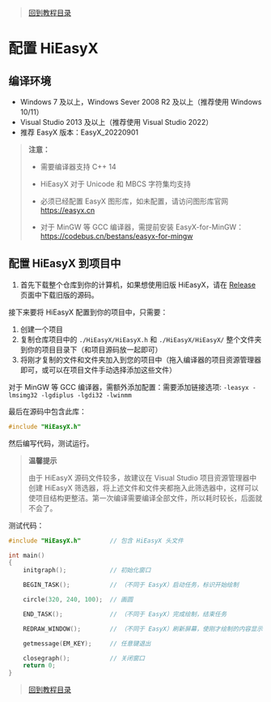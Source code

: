 > [回到教程目录](./index.md)

# 配置 HiEasyX

## 编译环境

* Windows 7 及以上，Windows Sever 2008 R2 及以上（推荐使用 Windows 10/11）
* Visual Studio 2013 及以上（推荐使用 Visual Studio 2022）
* 推荐 EasyX 版本：EasyX_20220901

> **注意：**
>
> * 需要编译器支持 C++ 14
> 
> * HiEasyX 对于 Unicode 和 MBCS 字符集均支持
> 
> * 必须已经配置 EasyX 图形库，如未配置，请访问图形库官网 https://easyx.cn
>
> * 对于 MinGW 等 GCC 编译器，需提前安装 EasyX-for-MinGW：https://codebus.cn/bestans/easyx-for-mingw

## 配置 HiEasyX 到项目中

1. 首先下载整个仓库到你的计算机，如果想使用旧版 HiEasyX，请在 [Release](https://github.com/zouhuidong/HiEasyX/releases) 页面中下载旧版的源码。

接下来要将 HiEasyX 配置到你的项目中，只需要：

1. 创建一个项目
2. 复制仓库项目中的 `./HiEasyX/HiEasyX.h` 和 `./HiEasyX/HiEasyX/` 整个文件夹到你的项目目录下（和项目源码放一起即可）
3. 将刚才复制的文件和文件夹加入到您的项目中（拖入编译器的项目资源管理器即可，或可以在项目文件手动选择添加这些文件）

对于 MinGW 等 GCC 编译器，需额外添加配置：需要添加链接选项: `-leasyx -lmsimg32 -lgdiplus -lgdi32 -lwinmm`

最后在源码中包含此库：

```cpp
#include "HiEasyX.h"
```

然后编写代码，测试运行。

> **温馨提示**
> 
> 由于 HiEasyX 源码文件较多，故建议在 Visual Studio 项目资源管理器中创建 HiEasyX 筛选器，将上述文件和文件夹都拖入此筛选器中，这样可以使项目结构更整洁。第一次编译需要编译全部文件，所以耗时较长，后面就不会了。

测试代码：

```cpp
#include "HiEasyX.h"		// 包含 HiEasyX 头文件

int main()
{
	initgraph();			// 初始化窗口

	BEGIN_TASK();			// （不同于 EasyX）启动任务，标识开始绘制

	circle(320, 240, 100);	// 画圆

	END_TASK();				// （不同于 EasyX）完成绘制，结束任务

	REDRAW_WINDOW();		// （不同于 EasyX）刷新屏幕，使刚才绘制的内容显示出来

	getmessage(EM_KEY);		// 任意键退出

	closegraph();			// 关闭窗口
	return 0;
}

```

> [回到教程目录](./index.md)
